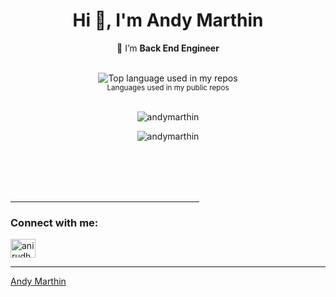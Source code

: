 <h1 align="center">Hi 👋, I'm Andy Marthin</h1>



<div align="center">
  
  🌱 I’m **Back End Engineer**

<br />
  <img width="" src="https://github-readme-stats.vercel.app/api/top-langs/?username=andymarthin&layout=compact&theme=dark&hide_title=1&card_width=300" alt="Top language used in my repos" />
  <br />
  <small>Languages used in my public repos</small>
  <br />
  <br />
  <p>
  <img src="https://github-readme-stats.vercel.app/api?username=andymarthin&show_icons=true&theme=dark&locale=en"
    alt="andymarthin"
  />
  </p>
  <p>
  <img
    src="https://github-readme-streak-stats.herokuapp.com/?user=andymarthin&theme=dark"
    alt="andymarthin"
  />
</p>
</div>

<br /><br /><br /><br />
<hr width="60%" />
<h3 align="left">Connect with me:</h3>
<p align="left">
  <a href="https://linkedin.com/in/andymarthin" target="blank"
    ><img
      align="center"
      src="https://raw.githubusercontent.com/rahuldkjain/github-profile-readme-generator/master/src/images/icons/Social/linked-in-alt.svg"
      alt="anirudh-rai-072732220"
      height="30"
      width="40"
  /></a>

  ------ 
  [Andy Marthin](https://github.com/andymarthin)
</p>
